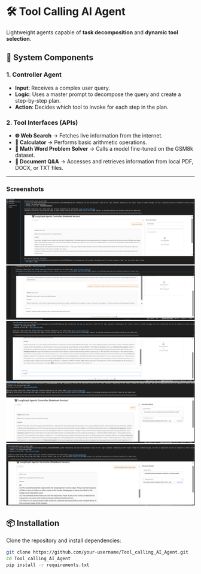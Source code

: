# 🛠️ Tool Calling AI Agent  
Lightweight agents capable of **task decomposition** and **dynamic tool selection**.  

## 🚀 System Components  

### 1. Controller Agent  
- **Input**: Receives a complex user query.  
- **Logic**: Uses a master prompt to decompose the query and create a step-by-step plan.  
- **Action**: Decides which tool to invoke for each step in the plan.  

### 2. Tool Interfaces (APIs)  
- **🌐 Web Search** → Fetches live information from the internet.  
- **🧮 Calculator** → Performs basic arithmetic operations.  
- **📘 Math Word Problem Solver** → Calls a model fine-tuned on the GSM8k dataset.  
- **📂 Document Q&A** → Accesses and retrieves information from local PDF, DOCX, or TXT files.  

---
### Screenshots
![Alt text](screenshots/1agent.png)
![Alt text](screenshots/2agent.png)
![Alt text](screenshots/3agent.png)
![Alt text](screenshots/4rag.png)
![Alt text](screenshots/5rag.png)


## 📦 Installation  

Clone the repository and install dependencies:  

```bash
git clone https://github.com/your-username/Tool_calling_AI_Agent.git
cd Tool_calling_AI_Agent
pip install -r requirements.txt
